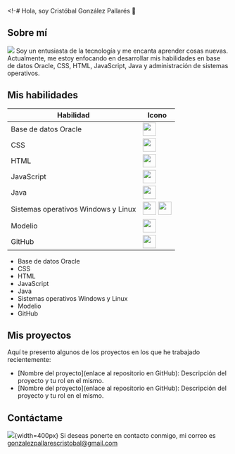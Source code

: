 <!-# Hola, soy Cristóbal González Pallarés 👋

## Sobre mí
![](https://blog.zoho.com/wp-content/uploads/2019/05/cliq-projects-integration-blog.gif)
Soy un entusiasta de la tecnología y me encanta aprender cosas nuevas. Actualmente, me estoy enfocando en desarrollar mis habilidades en base de datos Oracle, CSS, HTML, JavaScript, Java y administración de sistemas operativos.

## Mis habilidades
| Habilidad | Icono |
| --- | --- |
| Base de datos Oracle | [<img src="https://i.imgur.com/08pWc1j.png" width="30">](https://www.oracle.com/database/) |
| CSS | [<img src="https://i.imgur.com/tPyd6rH.png" width="30">](https://developer.mozilla.org/es/docs/Web/CSS) |
| HTML | [<img src="https://i.imgur.com/yo3niX5.png" width="30">](https://developer.mozilla.org/es/docs/Web/HTML) |
| JavaScript | [<img src="https://i.imgur.com/iXQ6fJe.png" width="30">](https://developer.mozilla.org/es/docs/Web/JavaScript) |
| Java | [<img src="https://i.imgur.com/Y35ZlCR.png" width="30">](https://www.java.com/es/) |
| Sistemas operativos Windows y Linux | [<img src="https://i.imgur.com/f3smjP3.png" width="30">](https://www.microsoft.com/en-us/windows) [<img src="https://i.imgur.com/vwq3zjB.png" width="30">](https://www.linux.org/) |
| Modelio | [<img src="https://i.imgur.com/Uj2g2x6.png" width="30">](https://www.modelio.org/) |
| GitHub | [<img src="https://i.imgur.com/rzHRnJv.png" width="30">](https://github.com/) |

- Base de datos Oracle
- CSS
- HTML
- JavaScript
- Java
- Sistemas operativos Windows y Linux
- Modelio
- GitHub

## Mis proyectos

Aquí te presento algunos de los proyectos en los que he trabajado recientemente:

- [Nombre del proyecto](enlace al repositorio en GitHub): Descripción del proyecto y tu rol en el mismo.
- [Nombre del proyecto](enlace al repositorio en GitHub): Descripción del proyecto y tu rol en el mismo.

## Contáctame
![](https://i.pinimg.com/originals/e8/72/ca/e872cad228d790ba8fb63bb40056a208.gif){width=400px}
Si deseas ponerte en contacto conmigo, mi correo es gonzalezpallarescristobal@gmail.com
